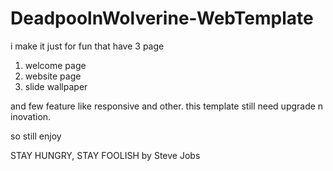 # DeadpoolnWolverine-WebTemplate

i make it just for fun
that have 3 page
1. welcome page
2. website page
3. slide wallpaper

and few feature like responsive and other.
this template still need upgrade n inovation.

so still enjoy

STAY HUNGRY, STAY FOOLISH by Steve Jobs
